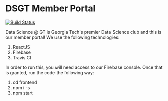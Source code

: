 # DSGT Member Portal

[![Build Status](https://travis-ci.org/DataScience-GT/datascience-gt.github.io.svg?branch=development)](https://travis-ci.org/DataScience-GT/datascience-gt.github.io)

Data Science @ GT is Georgia Tech's premier Data Science club and this is our member portal! We use the following technologies:
1. ReactJS
2. Firebase
3. Travis CI

In order to run this, you will need access to our Firebase console. Once that is granted, run the code the following way:

1. cd frontend
2. npm i -s
3. npm start
